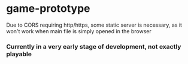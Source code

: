 # game-prototype

Due to CORS requiring http/https, some static server is necessary, as it won't work when main file is simply opened in the browser




### Currently in a very early stage of development, not exactly playable
